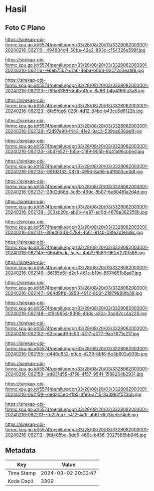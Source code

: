 # Hasil

## Foto C Plano

https://sirekap-obj-formc.kpu.go.id/5574/pemilu/pdpr/33/28/08/20/03/3328082003001-20240216-062110--494834d4-50ba-42e2-893c-c154326e598f.jpg

https://sirekap-obj-formc.kpu.go.id/5574/pemilu/pdpr/33/28/08/20/03/3328082003001-20240216-062116--e6eb75b7-d1a6-4bba-b0b8-02c72c0ea188.jpg

https://sirekap-obj-formc.kpu.go.id/5574/pemilu/pdpr/33/28/08/20/03/3328082003001-20240216-062120--789a8366-6e45-45fd-8a66-b4b4166fa3a8.jpg

https://sirekap-obj-formc.kpu.go.id/5574/pemilu/pdpr/33/28/08/20/03/3328082003001-20240216-062123--8fe5fde6-026f-4d12-84bc-b43cc6d6122b.jpg

https://sirekap-obj-formc.kpu.go.id/5574/pemilu/pdpr/33/28/08/20/03/3328082003001-20240216-062128--f2d97e90-f442-41e2-9ac3-539ce636de1f.jpg

https://sirekap-obj-formc.kpu.go.id/5574/pemilu/pdpr/33/28/08/20/03/3328082003001-20240216-062133--3bd7e527-fb5e-4189-905b-8b41a99cb0ed.jpg

https://sirekap-obj-formc.kpu.go.id/5574/pemilu/pdpr/33/28/08/20/03/3328082003001-20240216-062135--991d3f33-0879-4956-8a99-b4ff603ce3df.jpg

https://sirekap-obj-formc.kpu.go.id/5574/pemilu/pdpr/33/28/08/20/03/3328082003001-20240216-062137--29d2d86d-3c85-469c-8b07-6e80481a2d4d.jpg

https://sirekap-obj-formc.kpu.go.id/5574/pemilu/pdpr/33/28/08/20/03/3328082003001-20240216-062138--303ab20d-ab9b-4e97-ad0d-4678a382256b.jpg

https://sirekap-obj-formc.kpu.go.id/5574/pemilu/pdpr/33/28/08/20/03/3328082003001-20240216-062141--86e46348-5784-4b61-914b-08fe3d1e169c.jpg

https://sirekap-obj-formc.kpu.go.id/5574/pemilu/pdpr/33/28/08/20/03/3328082003001-20240216-062145--06d49cdc-5aea-4bb2-9583-961bf2701568.jpg

https://sirekap-obj-formc.kpu.go.id/5574/pemilu/pdpr/33/28/08/20/03/3328082003001-20240216-062146--86155d6f-d2df-461e-b19d-8674651b8ad7.jpg

https://sirekap-obj-formc.kpu.go.id/5574/pemilu/pdpr/33/28/08/20/03/3328082003001-20240216-062147--964d9ffb-5953-4912-806f-21979980fb39.jpg

https://sirekap-obj-formc.kpu.go.id/5574/pemilu/pdpr/33/28/08/20/03/3328082003001-20240216-062148--4f9c6654-8308-46dc-a30a-3ad42cc4a226.jpg

https://sirekap-obj-formc.kpu.go.id/5574/pemilu/pdpr/33/28/08/20/03/3328082003001-20240216-062152--62cdaad9-fc90-4317-a077-9ab7ff71c217.jpg

https://sirekap-obj-formc.kpu.go.id/5574/pemilu/pdpr/33/28/08/20/03/3328082003001-20240216-062155--d446d652-b0cb-4239-8b16-8e3b602a939b.jpg

https://sirekap-obj-formc.kpu.go.id/5574/pemilu/pdpr/33/28/08/20/03/3328082003001-20240216-062158--ad831d55-d756-4f57-9541-1588264b2931.jpg

https://sirekap-obj-formc.kpu.go.id/5574/pemilu/pdpr/33/28/08/20/03/3328082003001-20240216-062159--ded2c5e4-ffb5-4fe6-a715-3a3992f573bb.jpg

https://sirekap-obj-formc.kpu.go.id/5574/pemilu/pdpr/33/28/08/20/03/3328082003001-20240216-062201--fb2f7ea7-c412-4a1f-ab61-6fc3be0cf4e6.jpg

https://sirekap-obj-formc.kpu.go.id/5574/pemilu/pdpr/33/28/08/20/03/3328082003001-20240216-062113--9fd405bc-8dd5-469c-b456-3027586bb946.jpg


## Metadata

| Key        | Value               |
| ---------- | ------------------- |
| Time Stamp | 2024-03-02 20:03:47 |
| Kode Dapil | 3309                |



